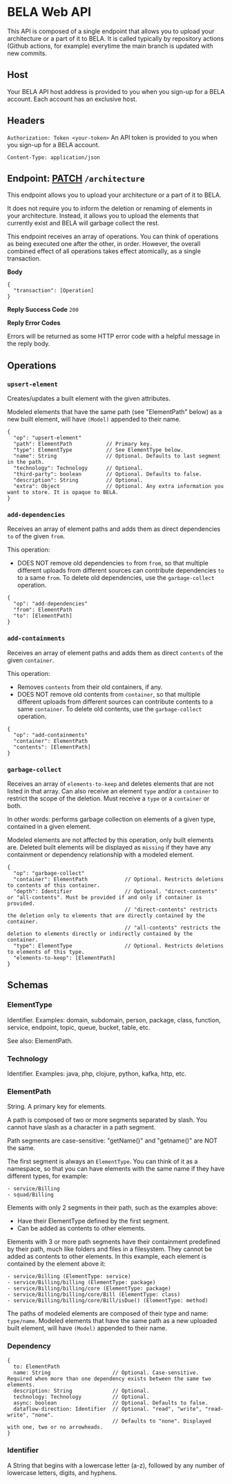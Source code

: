 # BELA Web API

This API is composed of a single endpoint that allows you to upload your architecture or a part of it to BELA. It is called typically by repository actions (Github actions, for example) everytime the main branch is updated with new commits.


## Host

Your BELA API host address is provided to you when you sign-up for a BELA account. Each account has an exclusive host.


## Headers

`Authorization: Token <your-token>`
An API token is provided to you when you sign-up for a BELA account.

`Content-Type: application/json`


## Endpoint: [PATCH](https://en.wikipedia.org/wiki/PATCH_(HTTP)) `/architecture`

This endpoint allows you to upload your architecture or a part of it to BELA.

It does not require you to inform the deletion or renaming of elements in your architecture. Instead, it allows you to upload the elements that currently exist and BELA will garbage collect the rest.

This endpoint receives an array of operations. You can think of operations as being executed one after the other, in order. However, the overall combined effect of all operations takes effect atomically, as a single transaction.

**Body**
```
{
  "transaction": [Operation]
}
```

**Reply Success Code** `200`

**Reply Error Codes**

Errors will be returned as some HTTP error code with a helpful message in the reply body.


## Operations

### `upsert-element`

Creates/updates a built element with the given attributes.

Modeled elements that have the same path (see "ElementPath" below) as a new built element, will have `(Model)` appended to their name.

```
{
  "op": "upsert-element"
  "path": ElementPath           // Primary key.
  "type": ElementType           // See ElementType below.
  "name": String                // Optional. Defaults to last segment in the path.
  "technology": Technology      // Optional.
  "third-party": boolean        // Optional. Defaults to false.
  "description": String         // Optional.
  "extra": Object               // Optional. Any extra information you want to store. It is opaque to BELA.
}
```

### `add-dependencies`

Receives an array of element paths and adds them as direct dependencies `to` of the given `from`.

This operation:
  - DOES NOT remove old dependencies `to` from `from`, so that multiple different uploads from different sources can contribute dependencies `to` to a same `from`. To delete old dependencies, use the `garbage-collect` operation.

```
{
  "op": "add-dependencies"
  "from": ElementPath
  "to": [ElementPath]
}
```

### `add-containments`

Receives an array of element paths and adds them as direct `contents` of the given `container`.

This operation:
  - Removes `contents` from their old containers, if any.
  - DOES NOT remove old contents from `container`, so that multiple different uploads from different sources can contribute contents to a same `container`. To delete old contents, use the `garbage-collect` operation.

```
{
  "op": "add-containments"
  "container": ElementPath
  "contents": [ElementPath]
}
```


### `garbage-collect`

Receives an array of `elements-to-keep` and deletes elements that are not listed in that array. Can also receive an element `type` and/or a `container` to restrict the scope of the deletion. Must receive a `type` or a `container` or both.

In other words: performs garbage collection on elements of a given type, contained in a given element.

Modeled elements are not affected by this operation, only built elements are. Deleted built elements will be displayed as `missing` if they have any containment or dependency relationship with a modeled element.

```
{
  "op": "garbage-collect"
  "container": ElementPath            // Optional. Restricts deletions to contents of this container.
  "depth": Identifier                 // Optional. "direct-contents" or "all-contents". Must be provided if and only if container is provided.
                                      // "direct-contents" restricts the deletion only to elements that are directly contained by the container.
                                      // "all-contents" restricts the deletion to elements directly or indirectly contained by the container.
  "type": ElementType                 // Optional. Restricts deletions to elements of this type.
  "elements-to-keep": [ElementPath]
}
```


## Schemas

### ElementType

Identifier. Examples: domain, subdomain, person, package, class, function, service, endpoint, topic, queue, bucket, table, etc.

See also: ElementPath.

### Technology

Identifier. Examples: java, php, clojure, python, kafka, http, etc.

### ElementPath

String. A primary key for elements.

A path is composed of two or more segments separated by slash. You cannot have slash as a character in a path segment.

Path segments are case-sensitive: "getName()" and "getname()" are NOT the same.

The first segment is always an `ElementType`. You can think of it as a namespace, so that you can have elements with the same name if they have different types, for example:
```
- service/Billing
- squad/Billing
```

Elements with only 2 segments in their path, such as the examples above:
  - Have their ElementType defined by the first segment.
  - Can be added as contents to other elements.

Elements with 3 or more path segments have their containment predefined by their path, much like folders and files in a filesystem. They cannot be added as contents to other elements. In this example, each element is contained by the element above it:
```
- service/Billing (ElementType: service)
- service/Billing/billing (ElementType: package)
- service/Billing/billing/core (ElementType: package)
- service/Billing/billing/core/Bill (ElementType: class)
- service/Billing/billing/core/Bill/isDue() (ElementType: method)
```

The paths of modeled elements are composed of their type and name: `type/name`. Modeled elements that have the same path as a new uploaded built element, will have `(Model)` appended to their name.

### Dependency
```
{
  to: ElementPath
  name: String                    // Optional. Case-sensitive. Required when more than one dependency exists between the same two elements.
  description: String             // Optional.
  technology: Technology          // Optional.
  async: boolean                  // Optional. Defaults to false.
  dataflow-direction: Identifier  // Optional. "read", "write", "read-write", "none".
                                  // Defaults to "none". Displayed with one, two or no arrowheads.
}
```

### Identifier

A String that begins with a lowercase letter (a-z), followed by any number of lowercase letters, digits, and hyphens.
